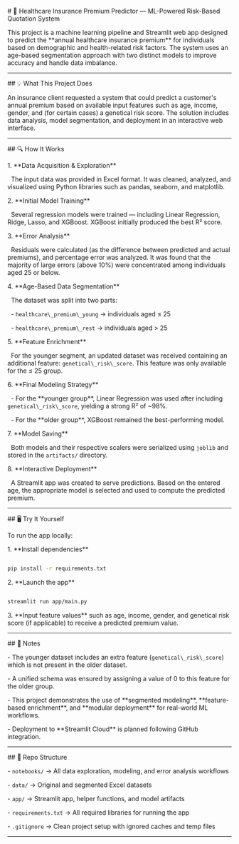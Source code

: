 \# 🏥 Healthcare Insurance Premium Predictor — ML-Powered Risk-Based Quotation System



This project is a machine learning pipeline and Streamlit web app designed to predict the \*\*annual healthcare insurance premium\*\* for individuals based on demographic and health-related risk factors. The system uses an age-based segmentation approach with two distinct models to improve accuracy and handle data imbalance.



---



\## 💡 What This Project Does



An insurance client requested a system that could predict a customer's annual premium based on available input features such as age, income, gender, and (for certain cases) a genetical risk score. The solution includes data analysis, model segmentation, and deployment in an interactive web interface.



---



\## 🔍 How It Works



1\. \*\*Data Acquisition \& Exploration\*\*  

&nbsp;  The input data was provided in Excel format. It was cleaned, analyzed, and visualized using Python libraries such as pandas, seaborn, and matplotlib.



2\. \*\*Initial Model Training\*\*  

&nbsp;  Several regression models were trained — including Linear Regression, Ridge, Lasso, and XGBoost. XGBoost initially produced the best R² score.



3\. \*\*Error Analysis\*\*  

&nbsp;  Residuals were calculated (as the difference between predicted and actual premiums), and percentage error was analyzed. It was found that the majority of large errors (above 10%) were concentrated among individuals aged 25 or below.



4\. \*\*Age-Based Data Segmentation\*\*  

&nbsp;  The dataset was split into two parts:

&nbsp;  - `healthcare\_premium\_young` → individuals aged ≤ 25

&nbsp;  - `healthcare\_premium\_rest` → individuals aged > 25



5\. \*\*Feature Enrichment\*\*  

&nbsp;  For the younger segment, an updated dataset was received containing an additional feature: `genetical\_risk\_score`. This feature was only available for the ≤ 25 group.



6\. \*\*Final Modeling Strategy\*\*  

&nbsp;  - For the \*\*younger group\*\*, Linear Regression was used after including `genetical\_risk\_score`, yielding a strong R² of ~98%.

&nbsp;  - For the \*\*older group\*\*, XGBoost remained the best-performing model.



7\. \*\*Model Saving\*\*  

&nbsp;  Both models and their respective scalers were serialized using `joblib` and stored in the `artifacts/` directory.



8\. \*\*Interactive Deployment\*\*  

&nbsp;  A Streamlit app was created to serve predictions. Based on the entered age, the appropriate model is selected and used to compute the predicted premium.



---



\## 🖥️ Try It Yourself



To run the app locally:



1\. \*\*Install dependencies\*\*



```bash

pip install -r requirements.txt

```



2\. \*\*Launch the app\*\*



```bash

streamlit run app/main.py

```



3\. \*\*Input feature values\*\* such as age, income, gender, and genetical risk score (if applicable) to receive a predicted premium value.



---



\## 🚧 Notes



\- The younger dataset includes an extra feature (`genetical\_risk\_score`) which is not present in the older dataset.

\- A unified schema was ensured by assigning a value of 0 to this feature for the older group.

\- This project demonstrates the use of \*\*segmented modeling\*\*, \*\*feature-based enrichment\*\*, and \*\*modular deployment\*\* for real-world ML workflows.

\- Deployment to \*\*Streamlit Cloud\*\* is planned following GitHub integration.



---



\## 📁 Repo Structure



\- `notebooks/` → All data exploration, modeling, and error analysis workflows

\- `data/` → Original and segmented Excel datasets

\- `app/` → Streamlit app, helper functions, and model artifacts

\- `requirements.txt` → All required libraries for running the app

\- `.gitignore` → Clean project setup with ignored caches and temp files



---

```



